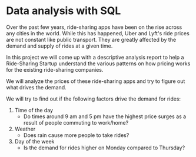 # Data analysis with SQL
Over the past few years, ride-sharing apps have been on the rise across any cities in the world. While this has happened, Uber and Lyft's ride prices are not constant like public transport. They are greatly affected by the demand and supply of rides at a given time.

In this project we will come up with a descriptive analysis report to help a Ride-Sharing Startup understand the various patterns on how pricing works for the existing ride-sharing companies.

We will analyze the prices of these ride-sharing apps and try to figure out what drives the demand.

We will try to find out if the following factors drive the demand for rides:

1. Time of the day
   - Do times around 9 am and 5 pm have the highest price surges as a result of people commuting to work/home?
2. Weather
   - Does rain cause more people to take rides?
3. Day of the week
   - Is the demand for rides higher on Monday compared to Thursday?
